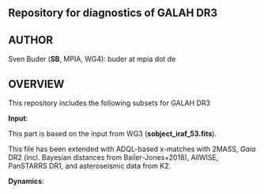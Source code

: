 Repository for diagnostics of GALAH DR3
---------------------------------------

AUTHOR
-------

Sven Buder (**SB**, MPIA, WG4): buder at mpia dot de

OVERVIEW
--------

This repository includes the following subsets for GALAH DR3

**Input**:

This part is based on the input from WG3 (**sobject_iraf_53.fits**).

This file has been extended with ADQL-based x-matches with 2MASS, <i>Gaia</i> DR2 (incl. Bayesian distances from Bailer-Jones+2018), AllWISE, PanSTARRS DR1, and asteroseismic data from K2.



**Dynamics**: